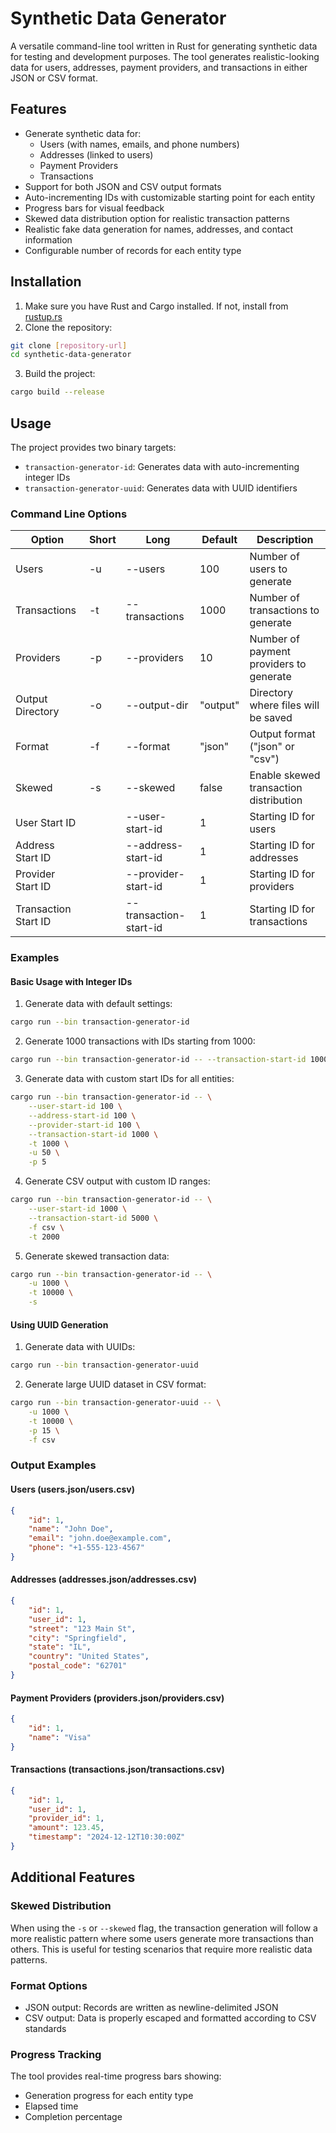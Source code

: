 # Synthetic Data Generator

A versatile command-line tool written in Rust for generating synthetic data for testing and development purposes. The tool generates realistic-looking data for users, addresses, payment providers, and transactions in either JSON or CSV format.

## Features
- Generate synthetic data for:
  - Users (with names, emails, and phone numbers)
  - Addresses (linked to users)
  - Payment Providers
  - Transactions
- Support for both JSON and CSV output formats
- Auto-incrementing IDs with customizable starting point for each entity
- Progress bars for visual feedback
- Skewed data distribution option for realistic transaction patterns
- Realistic fake data generation for names, addresses, and contact information
- Configurable number of records for each entity type

## Installation

1. Make sure you have Rust and Cargo installed. If not, install from [rustup.rs](https://rustup.rs/)
2. Clone the repository:
```bash
git clone [repository-url]
cd synthetic-data-generator
```

3. Build the project:
```bash
cargo build --release
```

## Usage

The project provides two binary targets:
- `transaction-generator-id`: Generates data with auto-incrementing integer IDs
- `transaction-generator-uuid`: Generates data with UUID identifiers

### Command Line Options

| Option | Short | Long | Default | Description |
|--------|-------|------|---------|-------------|
| Users | -u | --users | 100 | Number of users to generate |
| Transactions | -t | --transactions | 1000 | Number of transactions to generate |
| Providers | -p | --providers | 10 | Number of payment providers to generate |
| Output Directory | -o | --output-dir | "output" | Directory where files will be saved |
| Format | -f | --format | "json" | Output format ("json" or "csv") |
| Skewed | -s | --skewed | false | Enable skewed transaction distribution |
| User Start ID | | --user-start-id | 1 | Starting ID for users |
| Address Start ID | | --address-start-id | 1 | Starting ID for addresses |
| Provider Start ID | | --provider-start-id | 1 | Starting ID for providers |
| Transaction Start ID | | --transaction-start-id | 1 | Starting ID for transactions |

### Examples

#### Basic Usage with Integer IDs

1. Generate data with default settings:
```bash
cargo run --bin transaction-generator-id
```

2. Generate 1000 transactions with IDs starting from 1000:
```bash
cargo run --bin transaction-generator-id -- --transaction-start-id 1000 -t 1000
```

3. Generate data with custom start IDs for all entities:
```bash
cargo run --bin transaction-generator-id -- \
    --user-start-id 100 \
    --address-start-id 100 \
    --provider-start-id 100 \
    --transaction-start-id 1000 \
    -t 1000 \
    -u 50 \
    -p 5
```

4. Generate CSV output with custom ID ranges:
```bash
cargo run --bin transaction-generator-id -- \
    --user-start-id 1000 \
    --transaction-start-id 5000 \
    -f csv \
    -t 2000
```

5. Generate skewed transaction data:
```bash
cargo run --bin transaction-generator-id -- \
    -u 1000 \
    -t 10000 \
    -s
```

#### Using UUID Generation

1. Generate data with UUIDs:
```bash
cargo run --bin transaction-generator-uuid
```

2. Generate large UUID dataset in CSV format:
```bash
cargo run --bin transaction-generator-uuid -- \
    -u 1000 \
    -t 10000 \
    -p 15 \
    -f csv
```

### Output Examples

#### Users (users.json/users.csv)
```json
{
    "id": 1,
    "name": "John Doe",
    "email": "john.doe@example.com",
    "phone": "+1-555-123-4567"
}
```

#### Addresses (addresses.json/addresses.csv)
```json
{
    "id": 1,
    "user_id": 1,
    "street": "123 Main St",
    "city": "Springfield",
    "state": "IL",
    "country": "United States",
    "postal_code": "62701"
}
```

#### Payment Providers (providers.json/providers.csv)
```json
{
    "id": 1,
    "name": "Visa"
}
```

#### Transactions (transactions.json/transactions.csv)
```json
{
    "id": 1,
    "user_id": 1,
    "provider_id": 1,
    "amount": 123.45,
    "timestamp": "2024-12-12T10:30:00Z"
}
```

## Additional Features

### Skewed Distribution
When using the `-s` or `--skewed` flag, the transaction generation will follow a more realistic pattern where some users generate more transactions than others. This is useful for testing scenarios that require more realistic data patterns.

### Format Options
- JSON output: Records are written as newline-delimited JSON
- CSV output: Data is properly escaped and formatted according to CSV standards

### Progress Tracking
The tool provides real-time progress bars showing:
- Generation progress for each entity type
- Elapsed time
- Completion percentage

